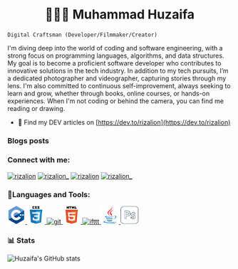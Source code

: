 <h1 align="center">👨🏻‍💻 Muhammad Huzaifa</h1></p>
<code>Digital Craftsman (Developer/Filmmaker/Creator)</code></p>
I'm diving deep into the world of coding and software engineering, with a strong focus on programming languages, algorithms, and data structures. My goal is to become a proficient software developer who contributes to innovative solutions in the tech industry.
In addition to my tech pursuits, I’m a dedicated photographer and videographer, capturing stories through my lens. I'm also committed to continuous self-improvement, always seeking to learn and grow, whether through books, online courses, or hands-on experiences.
When I'm not coding or behind the camera, you can find me reading or drawing.

- 📝 Find my DEV articles on [https://dev.to/rizalion](https://dev.to/rizalion)

### Blogs posts
<!-- BLOG-POST-LIST:START -->
<!-- BLOG-POST-LIST:END -->

<h3 align="left">Connect with me:</h3>
<p align="left">
<a href="https://dev.to/rizalion" target="blank"><img align="center" src="https://raw.githubusercontent.com/rahuldkjain/github-profile-readme-generator/master/src/images/icons/Social/devto.svg" alt="rizalion" height="30" width="40" /></a>
<a href="https://twitter.com/rizalion_" target="blank"><img align="center" src="https://raw.githubusercontent.com/rahuldkjain/github-profile-readme-generator/master/src/images/icons/Social/twitter.svg" alt="rizalion_" height="30" width="40" /></a>
<a href="https://linkedin.com/in/rizalion" target="blank"><img align="center" src="https://raw.githubusercontent.com/rahuldkjain/github-profile-readme-generator/master/src/images/icons/Social/linked-in-alt.svg" alt="rizalion" height="30" width="40" /></a>
<a href="https://instagram.com/rizalion_" target="blank"><img align="center" src="https://raw.githubusercontent.com/rahuldkjain/github-profile-readme-generator/master/src/images/icons/Social/instagram.svg" alt="rizalion_" height="30" width="40" /></a>
</p>

<h3 align="left">🧰Languages and Tools:</h3>
<p align="left"> <a href="https://www.w3schools.com/cpp/" target="_blank" rel="noreferrer"> <img src="https://raw.githubusercontent.com/devicons/devicon/master/icons/cplusplus/cplusplus-original.svg" alt="cplusplus" width="40" height="40"/> </a> <a href="https://www.w3schools.com/css/" target="_blank" rel="noreferrer"> <img src="https://raw.githubusercontent.com/devicons/devicon/master/icons/css3/css3-original-wordmark.svg" alt="css3" width="40" height="40"/> </a> <a href="https://git-scm.com/" target="_blank" rel="noreferrer"> <img src="https://www.vectorlogo.zone/logos/git-scm/git-scm-icon.svg" alt="git" width="40" height="40"/> </a> <a href="https://www.w3.org/html/" target="_blank" rel="noreferrer"> <img src="https://raw.githubusercontent.com/devicons/devicon/master/icons/html5/html5-original-wordmark.svg" alt="html5" width="40" height="40"/> </a> <a href="https://ifttt.com/" target="_blank" rel="noreferrer"> <img src="https://www.vectorlogo.zone/logos/ifttt/ifttt-ar21.svg" alt="ifttt" width="40" height="40"/> </a> <a href="https://www.java.com" target="_blank" rel="noreferrer"> <img src="https://raw.githubusercontent.com/devicons/devicon/master/icons/java/java-original.svg" alt="java" width="40" height="40"/> </a> <a href="https://www.photoshop.com/en" target="_blank" rel="noreferrer"> <img src="https://raw.githubusercontent.com/devicons/devicon/master/icons/photoshop/photoshop-line.svg" alt="photoshop" width="40" height="40"/> </a> </p>

### 📊 Stats

![Huzaifa's GitHub stats](https://github-readme-stats.vercel.app/api?username=rizalion&show_icons=true&theme=gruvbox)

<!-- ![GitHub Streak](https://streak-stats.demolab.com?user=rizalion&theme=gruvbox&border_radius=4.5) -->

#

